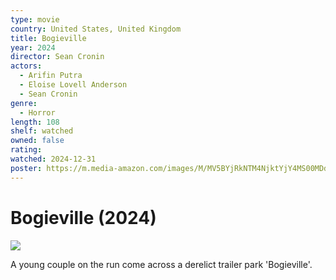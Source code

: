 ```yaml
---
type: movie
country: United States, United Kingdom
title: Bogieville
year: 2024
director: Sean Cronin
actors:
  - Arifin Putra
  - Eloise Lovell Anderson
  - Sean Cronin
genre:
  - Horror
length: 108
shelf: watched
owned: false
rating:
watched: 2024-12-31
poster: https://m.media-amazon.com/images/M/MV5BYjRkNTM4NjktYjY4MS00MDdmLTk0YTItMzU0OTViMTUyYTE3XkEyXkFqcGc@._V1_SX300.jpg
---
```


# Bogieville (2024)

![](https://m.media-amazon.com/images/M/MV5BYjRkNTM4NjktYjY4MS00MDdmLTk0YTItMzU0OTViMTUyYTE3XkEyXkFqcGc@._V1_SX300.jpg)

A young couple on the run come across a derelict trailer park 'Bogieville'.
